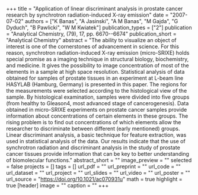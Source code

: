 +++
title = "Application of linear discriminant analysis in prostate cancer research by synchrotron radiation-induced X-ray emission"
date = "2007-07-02"
authors = ["K Banas", "A Jasinski", "A M Banas", "M Gajda", "G Dyduch", "B Pawlicki", "W M Kwiatek"]
publication_types = ["2"]
publication = "Analytical Chemistry, (79), 17, pp. 6670--6674"
publication_short = "Analytical Chemistry"
abstract = "The ability to visualize an object of interest is one of the cornerstones of advancement in science. For this reason, synchrotron radiation-induced X-ray emission (micro-SRIXE) holds special promise as a imaging technique in structural biology, biochemistry, and medicine. It gives the possibility to image concentration of most of the elements in a sample at high space resolution. Statistical analysis of data obtained for samples of prostate tissues in an experiment at L-beam line HASYLAB (Hamburg, Germany) is presented in this paper. The regions for the measurements were selected according to the histological view of the sample. By histological examination, samples were divided into five groups (from healthy to Gleason4, most advanced stage of cancerogenesis). Data obtained in micro-SRIXE experiments on prostate cancer samples provide information about concentrations of certain elements in these groups. The rising problem is to find out concentrations of which elements allow the researcher to discriminate between different (early mentioned) groups. Linear discriminant analysis, a basic technique for feature extraction, was used in statistical analysis of the data. Our results indicate that the use of synchrotron radiation and discriminant analysis in the study of prostate cancer tissues provide information that can be key to better understanding of biomolecular functions."
abstract_short = ""
image_preview = ""
selected = false
projects = []
tags = []
url_pdf = ""
url_preprint = ""
url_code = ""
url_dataset = ""
url_project = ""
url_slides = ""
url_video = ""
url_poster = ""
url_source = "https://doi.org/10.1021/ac070931u"
math = true
highlight = true
[header]
image = ""
caption = ""
+++
